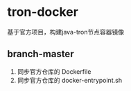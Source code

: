 # tron-docker
基于官方项目，构建java-tron节点容器镜像

## branch-master 

1. 同步官方仓库的 Dockerfile
2. 同步官方仓库的 docker-entrypoint.sh
